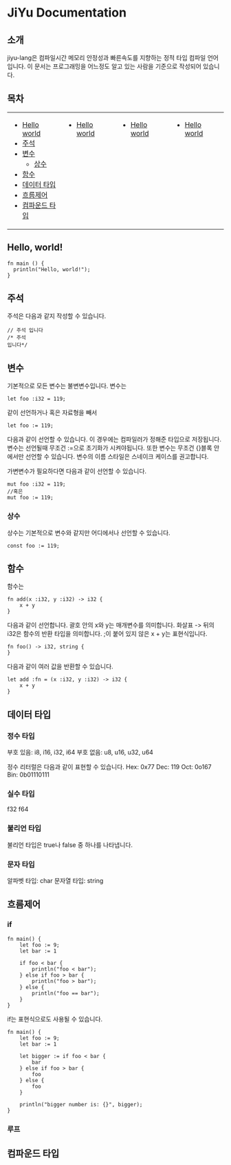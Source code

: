 # JiYu Documentation

## 소개
jiyu-lang은 컴파일시간 메모리 안정성과 빠른속도를 지향하는 정적 타입 컴파일 언어입니다.
이 문서는 프로그래밍을 어느정도 알고 있는 사람을 기준으로 작성되어 있습니다.  

## 목차

<table>
    <tr><td width=25% valign=top>

* [Hello world](#hello-world)
* [주석](#주석)
* [변수](#변수)
    * [상수](#상수)
* [함수](#함수)
* [데이터 타입](#데이터-타입)
* [흐름제어](#흐름제어)
* [컴파운드 타입](#컴파운드-타입)

</td><td width=25% valign=top>

* [Hello world](#hello-world)

</td><td width=25% valign=top>

* [Hello world](#hello-world)

</td><td valign=top>

* [Hello world](#hello-world)

</td></tr>
</table>

## Hello, world!
```jiyu
fn main () {
  println("Hello, world!");
} 
```

## 주석
주석은 다음과 같지 작성할 수 있습니다.
```jiyu
// 주석 입니다
/* 주석
입니다*/
```

## 변수
기본적으로 모든 변수는 불변변수입니다. 
변수는 
```jiyu
let foo :i32 = 119; 
``` 
같이 선언하거나 혹은 자료형을 빼서
```jiyu
let foo := 119; 
``` 
다음과 같이 선언할 수 있습니다. 이 경우에는 컴파일러가 정해준 타입으로 저장됩니다.
변수는 선언될때 무조건 :=으로 초기화가 시켜야됩니다.
또한 변수는 무조건 {}블록 안에서만 선언할 수 있습니다.
변수의 이름 스타일은 스네이크 케이스를 권고합니다.

가변변수가 필요하다면 다음과 같이 선언할 수 있습니다.
```jiyu
mut foo :i32 = 119;
//혹은
mut foo := 119;
```
### 상수
상수는 기본적으로 변수와 같지만 어디에서나 선언할 수 있습니다.
```jiyu
const foo := 119;
```

## 함수 
함수는 
```jiyu
fn add(x :i32, y :i32) -> i32 {
    x + y
}
```
다음과 같이 선언합니다.
괄호 안의 x와 y는 매개변수를 의미합니다.
화살표 -> 뒤의 i32은 함수의 반환 타입을 의미합니다.
;이 붙어 있지 않은 x + y는 표현식입니다.
```jiyu
fn foo() -> i32, string {
}
```
다음과 같이 여러 값을 반환할 수 있습니다.

```jiyu
let add :fn = (x :i32, y :i32) -> i32 {
    x + y
}
```
## 데이터 타입
### 정수 타입
부호 있음: i8, i16, i32, i64
부호 없음: u8, u16, u32, u64

정수 리터럴은 다음과 같이 표현할 수 있습니다.
Hex: 0x77
Dec: 119
Oct: 0o167
Bin: 0b01110111

### 실수 타입
f32 f64

### 불리언 타입
불리언 타입은 true나 false 중 하나를 나타냅니다.

### 문자 타입
알파벳 타입: char
문자열 타입: string

## 흐름제어
### if
```jiyu
fn main() {
    let foo := 9;
    let bar := 1
    
    if foo < bar {
        println("foo < bar");
    } else if foo > bar {
        println("foo > bar");
    } else {
        println("foo == bar");
    }
}
```
if는 표현식으로도 사용될 수 있습니다.
```jiyu
fn main() {
    let foo := 9;
    let bar := 1
    
    let bigger := if foo < bar {
        bar
    } else if foo > bar {
        foo
    } else {
        foo
    }
    
    println("bigger number is: {}", bigger);
}
```
### 루프

## 컴파운드 타입 
